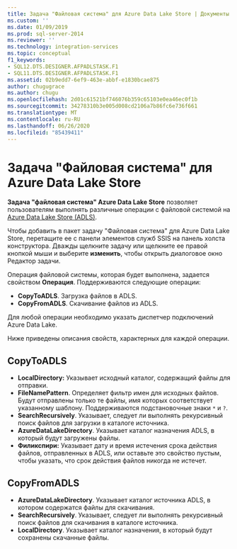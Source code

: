 ```yaml
---
title: Задача "Файловая система" для Azure Data Lake Store | Документы Майкрософт
ms.custom: ''
ms.date: 01/09/2019
ms.prod: sql-server-2014
ms.reviewer: ''
ms.technology: integration-services
ms.topic: conceptual
f1_keywords:
- SQL12.DTS.DESIGNER.AFPADLSTASK.F1
- SQL11.DTS.DESIGNER.AFPADLSTASK.F1
ms.assetid: 02b9edd7-6ef9-463e-abbf-e1830bcae875
author: chugugrace
ms.author: chugu
ms.openlocfilehash: 2d01c61521bf746076b359c65103e0ea46ec0f1b
ms.sourcegitcommit: 34278310b3e005d008cd2106a7b86fc6e736f661
ms.translationtype: MT
ms.contentlocale: ru-RU
ms.lasthandoff: 06/26/2020
ms.locfileid: "85439411"
---
```

# <a name="azure-data-lake-store-file-system-task"></a>Задача "Файловая система" для Azure Data Lake Store

**Задача "файловая система" Azure Data Lake Store** позволяет пользователям выполнять различные операции с файловой системой на [Azure Data Lake Store (ADLS)](https://azure.microsoft.com/services/data-lake-store/).

Чтобы добавить в пакет задачу "Файловая система" для Azure Data Lake Store, перетащите ее с панели элементов служб SSIS на панель холста конструктора. Дважды щелкните задачу или щелкните ее правой кнопкой мыши и выберите **изменить**, чтобы открыть диалоговое окно Редактор задачи.

Операция файловой системы, которая будет выполнена, задается свойством **Операция**. Поддерживаются следующие операции:

* **CopyToADLS**. Загрузка файлов в ADLS.
* **CopyFromADLS**. Скачивание файлов из ADLS.

Для любой операции необходимо указать диспетчер подключений Azure Data Lake.

Ниже приведены описания свойств, характерных для каждой операции.

## <a name="copytoadls"></a>CopyToADLS

* **LocalDirectory:** Указывает исходный каталог, содержащий файлы для отправки.
* **FileNamePattern**. Определяет фильтр имен для исходных файлов. Будут отправлены только те файлы, имя которых соответствует указанному шаблону. Поддерживаются подстановочные знаки `*` и `?`.
* **SearchRecursively**. Указывает, следует ли выполнять рекурсивный поиск файлов для загрузки в каталоге источника.
* **AzureDataLakeDirectory**. Указывает каталог назначения ADLS, в который будут загружены файлы.
* **Филикспири:** Указывает дату и время истечения срока действия файлов, отправленных в ADLS, или оставьте это свойство пустым, чтобы указать, что срок действия файлов никогда не истечет.

## <a name="copyfromadls"></a>CopyFromADLS

* **AzureDataLakeDirectory**. Указывает каталог источника ADLS, в котором содержатся файлы для скачивания.
* **SearchRecursively**. Указывает, следует ли выполнять рекурсивный поиск файлов для скачивания в каталоге источника.
* **LocalDirectory**. Указывает каталог назначения, в который будут сохранены скачанные файлы.
